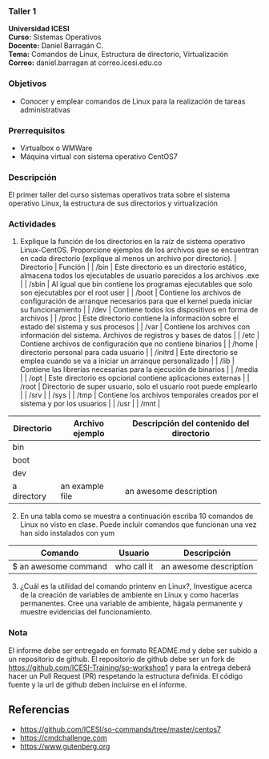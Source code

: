 ### Taller 1
**Universidad ICESI**  
**Curso:** Sistemas Operativos  
**Docente:** Daniel Barragán C.  
**Tema:** Comandos de Linux, Estructura de directorio, Virtualización  
**Correo:** daniel.barragan at correo.icesi.edu.co


### Objetivos
* Conocer y emplear comandos de Linux para la realización de tareas administrativas

### Prerrequisitos
* Virtualbox o WMWare
* Máquina virtual con sistema operativo CentOS7

### Descripción
El primer taller del curso sistemas operativos trata sobre el sistema operativo Linux, la estructura de sus directorios y virtualización 

### Actividades

1. Explique la función de los directorios en la raíz de sistema operativo Linux-CentOS.
Proporcione ejemplos de los archivos que se encuentran en cada directorio (explique al menos un
archivo por directorio).
| Directorio | Función |
| /bin | Este directorio es un directorio estático, almacena todos los ejecutables de usuario parecidos a los archivos .exe |
| /sbin | Al igual que bin contiene los programas ejecutables que solo son ejecutables por el root user |
| /boot | Contiene los archivos de configuración de arranque necesarios para que el kernel pueda iniciar su funcionamiento |
| /dev | Contiene todos los dispositivos en forma de archivos |
| /proc | Este directorio contiene la información sobre el estado del sistema y sus procesos |
| /var | Contiene los archivos con información del sistema. Archivos de registros y bases de datos |
| /etc | Contiene archivos de configuración que no contiene binarios |
| /home | directorio personal para cada usuario |
| /initrd | Este directorio se emplea cuando se va a iniciar un arranque personalizado |
| /lib | Contiene las librerías necesarias para la ejecución de binarios |
| /media | 
| /opt | Este directorio es opcional contiene aplicaciones  externas |
| /root | Directorio de super usuario, solo el usuario root puede emplearlo |
| /srv |
| /sys |
| /tmp | Contiene los archivos temporales creados por el sistema y por los usuarios |
| /usr |
| /mnt |


| Directorio   | Archivo ejemplo | Descripción del contenido del directorio  |
|------|------|------|
| bin | 
| boot | 
| dev | 
| a directory | an example file | an awesome description |

2. En una tabla como se muestra a continuación escriba 10 comandos de Linux no visto en clase. Puede incluir comandos que funcionan una vez han sido instalados con yum

| Comando   | Usuario | Descripción   |
|------|------|------|
| $ an awesome command | who call it | an awesome description |

3. ¿Cuál es la utilidad del comando printenv en Linux?, Investigue acerca de la creación de variables de ambiente en Linux y como hacerlas permanentes. Cree una variable de ambiente, hágala permanente y muestre evidencias del funcionamiento.

### Nota

El informe debe ser entregado en formato README.md y debe ser subido a un repositorio de github. El repositorio de github debe ser un fork de https://github.com/ICESI-Training/so-workshop1 y para la entrega deberá hacer un Pull Request (PR) respetando la estructura definida. El código fuente y la url de github deben incluirse en el informe.  

## Referencias

* https://github.com/ICESI/so-commands/tree/master/centos7
* https://cmdchallenge.com  
* https://www.gutenberg.org
